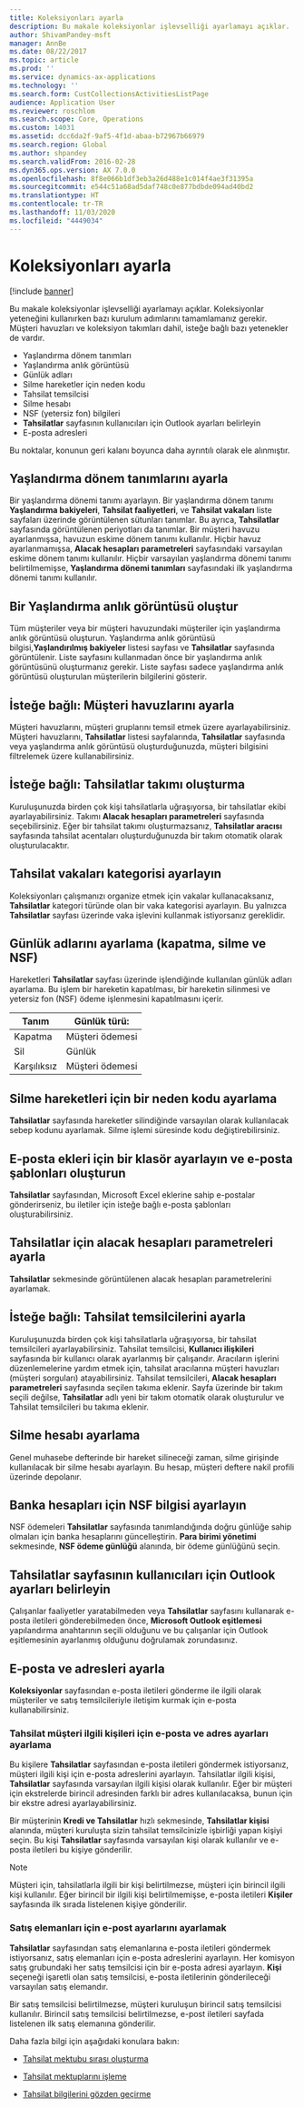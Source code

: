 ```yaml
---
title: Koleksiyonları ayarla
description: Bu makale koleksiyonlar işlevselliği ayarlamayı açıklar.
author: ShivamPandey-msft
manager: AnnBe
ms.date: 08/22/2017
ms.topic: article
ms.prod: ''
ms.service: dynamics-ax-applications
ms.technology: ''
ms.search.form: CustCollectionsActivitiesListPage
audience: Application User
ms.reviewer: roschlom
ms.search.scope: Core, Operations
ms.custom: 14031
ms.assetid: dcc6da2f-9af5-4f1d-abaa-b72967b66979
ms.search.region: Global
ms.author: shpandey
ms.search.validFrom: 2016-02-28
ms.dyn365.ops.version: AX 7.0.0
ms.openlocfilehash: 8f8e066b1df3eb3a26d488e1c014f4ae3f31395a
ms.sourcegitcommit: e544c51a68ad5daf748c0e877bdbde094ad40bd2
ms.translationtype: HT
ms.contentlocale: tr-TR
ms.lasthandoff: 11/03/2020
ms.locfileid: "4449034"
---
```

# <a name="set-up-collections"></a>Koleksiyonları ayarla

[!include [banner](../includes/banner.md)]

Bu makale koleksiyonlar işlevselliği ayarlamayı açıklar. Koleksiyonlar yeteneğini kullanırken bazı kurulum adımlarını tamamlamanız gerekir. Müşteri havuzları ve koleksiyon takımları dahil, isteğe bağlı bazı yetenekler de vardır. 

- Yaşlandırma dönem tanımları
- Yaşlandırma anlık görüntüsü
- Günlük adları
- Silme hareketler için neden kodu
- Tahsilat temsilcisi
- Silme hesabı
- NSF (yetersiz fon) bilgileri
- **Tahsilatlar** sayfasının kullanıcıları için Outlook ayarları belirleyin
- E-posta adresleri

Bu noktalar, konunun geri kalanı boyunca daha ayrıntılı olarak ele alınmıştır. 

<a name="set-up-aging-period-definitions"></a>Yaşlandırma dönem tanımlarını ayarla
-------------------------------

Bir yaşlandırma dönemi tanımı ayarlayın. Bir yaşlandırma dönem tanımı **Yaşlandırma bakiyeleri**, **Tahsilat faaliyetleri**, ve **Tahsilat vakaları** liste sayfaları üzerinde görüntülenen sütunları tanımlar. Bu ayrıca, **Tahsilatlar** sayfasında görüntülenen periyotları da tanımlar. Bir müşteri havuzu ayarlanmışsa, havuzun eskime dönem tanımı kullanılır. Hiçbir havuz ayarlanmamışsa, **Alacak hesapları parametreleri** sayfasındaki varsayılan eskime dönem tanımı kullanılır. Hiçbir varsayılan yaşlandırma dönemi tanımı belirtilmemişse, **Yaşlandırma dönemi tanımları** sayfasındaki ilk yaşlandırma dönemi tanımı kullanılır.

## <a name="create-an-aging-snapshot"></a>Bir Yaşlandırma anlık görüntüsü oluştur
Tüm müşteriler veya bir müşteri havuzundaki müşteriler için yaşlandırma anlık görüntüsü oluşturun. Yaşlandırma anlık görüntüsü bilgisi,**Yaşlandırılmış bakiyeler** listesi sayfası ve **Tahsilatlar** sayfasında görüntülenir. Liste sayfasını kullanmadan önce bir yaşlandırma anlık görüntüsünü oluşturmanız gerekir. Liste sayfası sadece yaşlandırma anlık görüntüsü oluşturulan müşterilerin bilgilerini gösterir.

## <a name="optional-set-up-customer-pools"></a>İsteğe bağlı: Müşteri havuzlarını ayarla
Müşteri havuzlarını, müşteri gruplarını temsil etmek üzere ayarlayabilirsiniz. Müşteri havuzlarını, **Tahsilatlar** listesi sayfalarında, **Tahsilatlar** sayfasında veya yaşlandırma anlık görüntüsü oluşturduğunuzda, müşteri bilgisini filtrelemek üzere kullanabilirsiniz.

## <a name="optional-create-a-collections-team"></a>İsteğe bağlı: Tahsilatlar takımı oluşturma
Kuruluşunuzda birden çok kişi tahsilatlarla uğraşıyorsa, bir tahsilatlar ekibi ayarlayabilirsiniz. Takımı **Alacak hesapları parametreleri** sayfasında seçebilirsiniz. Eğer bir tahsilat takımı oluşturmazsanız, **Tahsilatlar aracısı** sayfasında tahsilat acentaları oluşturduğunuzda bir takım otomatik olarak oluşturulacaktır.

## <a name="set-up-a-collections-case-category"></a>Tahsilat vakaları kategorisi ayarlayın
Koleksiyonları çalışmanızı organize etmek için vakalar kullanacaksanız, **Tahsilatlar** kategori türünde olan bir vaka kategorisi ayarlayın. Bu yalnızca **Tahsilatlar** sayfası üzerinde vaka işlevini kullanmak istiyorsanız gereklidir.

## <a name="set-up-journal-names-settlement-writeoff-and-nsf"></a>Günlük adlarını ayarlama (kapatma, silme ve NSF)
Hareketleri **Tahsilatlar** sayfası üzerinde işlendiğinde kullanılan günlük adları ayarlama. Bu işlem bir hareketin kapatılması, bir hareketin silinmesi ve yetersiz fon (NSF) ödeme işlenmesini kapatılmasını içerir.

| Tanım | Günlük türü:     |
|-------------|------------------|
| Kapatma  | Müşteri ödemesi |
| Sil   | Günlük            |
| Karşılıksız         | Müşteri ödemesi |

## <a name="set-up-a-reason-code-for-writeoff-transactions"></a>Silme hareketleri için bir neden kodu ayarlama
**Tahsilatlar** sayfasında hareketler silindiğinde varsayılan olarak kullanılacak sebep kodunu ayarlamak. Silme işlemi süresinde kodu değiştirebilirsiniz.

## <a name="set-up-a-folder-for-email-attachments-and-create-email-templates"></a>E-posta ekleri için bir klasör ayarlayın ve e-posta şablonları oluşturun
**Tahsilatlar** sayfasından, Microsoft Excel eklerine sahip e-postalar gönderirseniz, bu iletiler için isteğe bağlı e-posta şablonları oluşturabilirsiniz.

## <a name="set-up-accounts-receivable-parameters-for-collections"></a>Tahsilatlar için alacak hesapları parametreleri ayarla
**Tahsilatlar** sekmesinde görüntülenen alacak hesapları parametrelerini ayarlamak.

## <a name="optional-set-up-collections-agents"></a>İsteğe bağlı: Tahsilat temsilcilerini ayarla
Kuruluşunuzda birden çok kişi tahsilatlarla uğraşıyorsa, bir tahsilat temsilcileri ayarlayabilirsiniz. Tahsilat temsilcisi, **Kullanıcı ilişkileri** sayfasında bir kullanıcı olarak ayarlanmış bir çalışandır. Aracıların işlerini düzenlemelerine yardım etmek için, tahsilat aracılarına müşteri havuzları (müşteri sorguları) atayabilirsiniz. Tahsilat temsilcileri, **Alacak hesapları parametreleri** sayfasında seçilen takıma eklenir. Sayfa üzerinde bir takım seçili değilse, **Tahsilatlar** adlı yeni bir takım otomatik olarak oluşturulur ve Tahsilat temsilcileri bu takıma eklenir.

## <a name="set-up-a-writeoff-account"></a>Silme hesabı ayarlama
Genel muhasebe defterinde bir hareket silineceği zaman, silme girişinde kullanılacak bir silme hesabı ayarlayın. Bu hesap, müşteri deftere nakil profili üzerinde depolanır.

## <a name="set-up-nsf-information-for-bank-accounts"></a>Banka hesapları için NSF bilgisi ayarlayın
NSF ödemeleri **Tahsilatlar** sayfasında tanımlandığında doğru günlüğe sahip olmaları için banka hesaplarını güncelleştirin. **Para birimi yönetimi** sekmesinde, **NSF ödeme günlüğü** alanında, bir ödeme günlüğünü seçin.

## <a name="set-up-outlook-settings-for-users-of-the-collections-page"></a>Tahsilatlar sayfasının kullanıcıları için Outlook ayarları belirleyin
Çalışanlar faaliyetler yaratabilmeden veya **Tahsilatlar** sayfasını kullanarak e-posta iletileri gönderebilmeden önce, **Microsoft Outlook eşitlemesi** yapılandırma anahtarının seçili olduğunu ve bu çalışanlar için Outlook eşitlemesinin ayarlanmış olduğunu doğrulamak zorundasınız.

## <a name="set-up-email-and-addresses"></a>E-posta ve adresleri ayarla
**Koleksiyonlar** sayfasından e-posta iletileri gönderme ile ilgili olarak müşteriler ve satış temsilcileriyle iletişim kurmak için e-posta kullanabilirsiniz. 

### <a name="set-up-email-and-address-settings-for-collections-customer-contacts"></a>Tahsilat müşteri ilgili kişileri için e-posta ve adres ayarları ayarlama
Bu kişilere **Tahsilatlar** sayfasından e-posta iletileri göndermek istiyorsanız, müşteri ilgili kişi için e-posta adreslerini ayarlayın. Tahsilatlar ilgili kişisi, **Tahsilatlar** sayfasında varsayılan ilgili kişisi olarak kullanılır. Eğer bir müşteri için ekstrelerde birincil adresinden farklı bir adres kullanılacaksa, bunun için bir ekstre adresi ayarlayabilirsiniz. 

Bir müşterinin **Kredi ve Tahsilatlar** hızlı sekmesinde, **Tahsilatlar kişisi** alanında, müşteri kuruluşta sizin tahsilat temsilcinizle işbirliği yapan kişiyi seçin. Bu kişi **Tahsilatlar** sayfasında varsayılan kişi olarak kullanılır ve e-posta iletileri bu kişiye gönderilir. 

> [!NOTE] 
> Müşteri için, tahsilatlarla ilgili bir kişi belirtilmezse, müşteri için birincil ilgili kişi kullanılır. Eğer birincil bir ilgili kişi belirtilmemişse, e-posta iletileri **Kişiler** sayfasında ilk sırada listelenen kişiye gönderilir.

### <a name="set-up-email-settings-for-salespeople"></a>Satış elemanları için e-post ayarlarını ayarlamak
**Tahsilatlar** sayfasından satış elemanlarına e-posta iletileri göndermek istiyorsanız, satış elemanları için e-posta adreslerini ayarlayın. Her komisyon satış grubundaki her satış temsilcisi için bir e-posta adresi ayarlayın. **Kişi** seçeneği işaretli olan satış temsilcisi, e-posta iletilerinin gönderileceği varsayılan satış elemandır. 

Bir satış temsilcisi belirtilmezse, müşteri kuruluşun birincil satış temsilcisi kullanılır. Birincil satış temsilcisi belirtilmezse, e-post iletileri sayfada listelenen ilk satış elemanına gönderilir.


Daha fazla bilgi için aşağıdaki konulara bakın:

 - [Tahsilat mektubu sırası oluşturma](tasks/create-collection-letter-sequence.md)

 - [Tahsilat mektuplarını işleme](tasks/process-collection-letters.md)

 - [Tahsilat bilgilerini gözden geçirme](tasks/review-collections-information.md)

